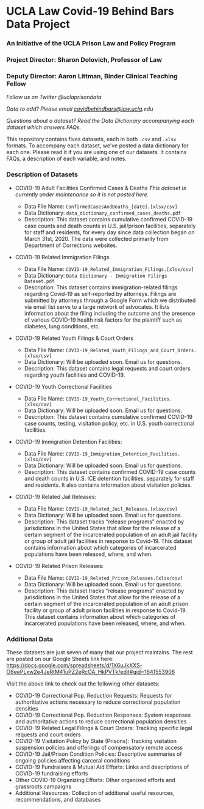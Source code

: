 # UCLA Law Covid-19 Behind Bars Data Project
### An Initiative of the UCLA Prison Law and Policy Program				
### Project Director: Sharon Dolovich, Professor of Law				
### Deputy Director: Aaron Littman, Binder Clinical Teaching Fellow				

_Follow us on Twitter @uclaprisondata_

_Data to add? Please email covidbehindbars@law.ucla.edu_		

_Questions about a dataset? Read the Data Dictionary accompanying each dataset which answers FAQs._

This repository contains fives datasets, each in both `.csv` and `.xlsx` formats. To accompany each dataset, we've posted a data dictionary for each one. Please read it if you are using one of our datasets. It contains FAQs, a description of each variable, and notes.

### Description of Datasets
* COVID-19 Adult Facilities Confirmed Cases & Deaths *This dataset is currently under maintenance so it is not posted here.*
   * Data File Name: `ConfirmedCasesAndDeaths_[date].[xlsx/csv]`
   * Data Dictionary: `data_dictionary_confirmed_cases_deaths.pdf`
   * Description: This dataset contains cumulative confirmed COVID-19 case counts and death counts in U.S. jail/prison facilities, separately for staff and residents, for every day since data collection began on March 31st, 2020. The data were collected primarily from Department of Corrections websites.

* COVID-19 Related Immigration Filings	
   * Data File Name: `COVID-19_Related_Immigration_Filings.[xlsx/csv]`
   * Data Dictionary: `Data Dictionary - Immigration Filings Dataset.pdf`
   * Description: This dataset contains immigration-related filings regarding Covid-19 as self-reported by attorneys. Filings are submitted by attorneys through a Google Form which we distributed via email list servs to a large network of advocates. It lists information about the filing including the outcome and the presence of various COVID-19 health risk factors for the plaintiff such as diabetes, lung conditions, etc.
   
* COVID-19 Related Youth Filings & Court Orders
   * Data File Name: `COVID-19_Related_Youth_Filings_and_Court_Orders.[xlsx/csv]`
   * Data Dictionary: Will be uploaded soon. Email us for questions.
   * Description: This dataset contains legal requests and court orders regarding youth facilities and COVID-19.
   
* COVID-19 Youth Correctional Facilities
   * Data File Name: `COVID-19_Youth_Correctional_Facilities.[xlsx/csv]`
   * Data Dictionary: Will be uploaded soon. Email us for questions.
   * Description: This dataset contains cumulative confirmed COVID-19 case counts, testing, visitation policy, etc. in U.S. youth correctional facilities.
   
* COVID-19 Immigration Detention Facilities: 	
   * Data File Name: `COVID-19_Immigration_Detention_Facilities.[xlsx/csv]`
   * Data Dictionary: Will be uploaded soon. Email us for questions.
   * Description: This dataset contains confirmed COVID-19 case counts and death counts in U.S. ICE detention facilities, separately for staff and residents. It also contains information about visitation policies.
  
* COVID-19 Related Jail Releases: 	
   * Data File Name: `COVID-19_Related_Jail_Releases.[xlsx/csv]`
   * Data Dictionary: Will be uploaded soon. Email us for questions.
   * Description: This dataset tracks “release programs” enacted by jurisdictions in the United States that allow for the release of a certain segment of the incarcerated population of an adult jail facility or group of adult jail facilities in response to Covid-19. This dataset contains information about which categories of incarcerated populations have been released, where, and when. 
   
* COVID-19 Related Prison Releases: 	
   * Data File Name: `COVID-19_Related_Prison_Releases.[xlsx/csv]`
   * Data Dictionary: Will be uploaded soon. Email us for questions.
   * Description: This dataset tracks “release programs” enacted by jurisdictions in the United States that allow for the release of a certain segment of the incarcerated population of an adult prison facility or group of adult prison facilities in response to Covid-19. This dataset contains information about which categories of incarcerated populations have been released, where, and when.
   

### Additional Data
These datasets are just seven of many that our project maintains. The rest are posted on our Google Sheets link here: https://docs.google.com/spreadsheets/d/1X6uJkXXS-O6eePLxw2e4JeRtM41uPZ2eRcOA_HkPVTk/edit#gid=1641553906

Visit the above link to check out the following other datasets:
	
* COVID-19 Correctional Pop. Reduction Requests: Requests for authoritiative actions necessary to reduce correctional population densities
* COVID-19 Correctional Pop. Reduction Responses: System responses and authoritative actions to reduce correctional population densities	
* COVID-19 Related Legal Filings & Court Orders: Tracking specific legal requests and court orders			
* COVID-19 Visitation Policy by State (Prisons): Tracking visitation suspension policies and offerings of compensatory remote access			
* COVID-19 Jail/Prison Condition Policies: Descriptive summaries of ongoing policies affecting carceral conditions			
* COVID-19 Fundraisers & Mutual Aid Efforts: Links and descriptions of COVID-19 fundraising efforts			
* Other COVID-19 Organizing Efforts: Other organized efforts and grassroots campaigns			
* Additional Resources: Collection of additional useful resources, recommendations, and databases			
